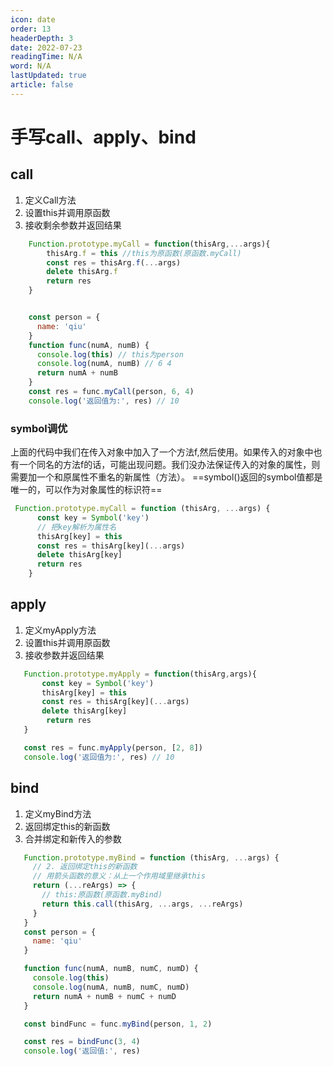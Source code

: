 ```yaml
---
icon: date
order: 13
headerDepth: 3
date: 2022-07-23
readingTime: N/A
word: N/A
lastUpdated: true
article: false
---
```


# 手写call、apply、bind

## call

1. 定义Call方法
2. 设置this并调用原函数
3. 接收剩余参数并返回结果

```js
    Function.prototype.myCall = function(thisArg,...args){
        thisArg.f = this //this为原函数(原函数.myCall)
        const res = thisArg.f(...args)
        delete thisArg.f
        return res
    }


    const person = {
      name: 'qiu'
    }
    function func(numA, numB) {
      console.log(this) // this为person
      console.log(numA, numB) // 6 4
      return numA + numB
    }
    const res = func.myCall(person, 6, 4)
    console.log('返回值为:', res) // 10

```
 ### symbol调优
 上面的代码中我们在传入对象中加入了一个方法f,然后使用。如果传入的对象中也有一个同名的方法f的话，可能出现问题。我们没办法保证传入的对象的属性，则需要加一个和原属性不重名的新属性（方法）。
    ==symbol()返回的symbol值都是唯一的，可以作为对象属性的标识符==
```js
 Function.prototype.myCall = function (thisArg, ...args) {
      const key = Symbol('key')
      // 把key解析为属性名
      thisArg[key] = this
      const res = thisArg[key](...args)
      delete thisArg[key]
      return res
    }

```

## apply
 1. 定义myApply方法
 2. 设置this并调用原函数
 3. 接收参数并返回结果


 ```js
    Function.prototype.myApply = function(thisArg,args){
        const key = Symbol('key')
        thisArg[key] = this
        const res = thisArg[key](...args)
        delete thisArg[key]
         return res
    }

    const res = func.myApply(person, [2, 8])
    console.log('返回值为:', res) // 10

 ```


 ## bind
 1. 定义myBind方法
 2. 返回绑定this的新函数
 3. 合并绑定和新传入的参数

 ```js
    Function.prototype.myBind = function (thisArg, ...args) {
      // 2. 返回绑定this的新函数
      // 用箭头函数的意义：从上一个作用域里继承this
      return (...reArgs) => {
        // this:原函数(原函数.myBind)
        return this.call(thisArg, ...args, ...reArgs)
      }
    }
    const person = {
      name: 'qiu'
    }

    function func(numA, numB, numC, numD) {
      console.log(this)
      console.log(numA, numB, numC, numD)
      return numA + numB + numC + numD
    }

    const bindFunc = func.myBind(person, 1, 2)

    const res = bindFunc(3, 4)
    console.log('返回值:', res) 
 ```